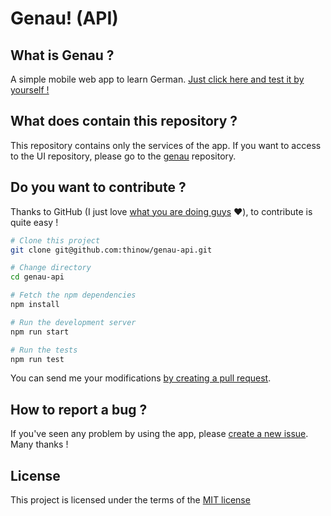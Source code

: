 # Genau! (API)

## What is Genau ?

A simple mobile web app to learn German.
[Just click here and test it by yourself !](https://thinow.github.io/genau)

## What does contain this repository ?

This repository contains only the services of the app.
If you want to access to the UI repository, please go to the [genau](https://github.com/thinow/genau) repository.

## Do you want to contribute ?

Thanks to GitHub (I just love [what you are doing guys](https://github.com/about) :heart:), to contribute is quite easy !

```bash
# Clone this project
git clone git@github.com:thinow/genau-api.git

# Change directory
cd genau-api

# Fetch the npm dependencies
npm install

# Run the development server
npm run start

# Run the tests
npm run test
```

You can send me your modifications [by creating a pull request](https://github.com/thinow/genau-api/pulls).

## How to report a bug ?

If you've seen any problem by using the app, please [create a new issue](https://github.com/thinow/genau/issues/new). Many thanks !

## License
This project is licensed under the terms of the [MIT license](https://raw.githubusercontent.com/thinow/genau-api/master/LICENSE)
